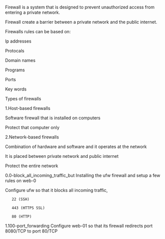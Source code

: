 Firewall is a system that is designed to prevent unauthorized access from entering a private network.

Firewall create a barrier between a private network and the public internet.

Firewalls rules can be based on:
   
   Ip addresses
   
   Protocals
   
   Domain names 
   
   Programs
   
   Ports
  
   Key words

Types of firewalls

1.Host-based firewalls
 
   Software firewall that is installed on computers
  
   Protect that computer only

2.Network-based firewalls
  
   Combination of hardware and software and it operates at the network
  
   It is placed between private network and public internet
  
   Protect the entire network 

0.0-block_all_incoming_traffic_but
  Installing the ufw firewall and setup a few rules on web-0 
  
  Configure ufw so that it blocks all incoming traffic, 

       22 (SSH)
      
       443 (HTTPS SSL)
    
       80 (HTTP)

1.100-port_forwarding
  Configure web-01 so that its firewall redirects port 8080/TCP to port 80/TCP
